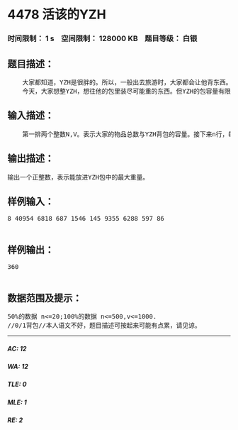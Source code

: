 # 4478 活该的YZH   
### 时间限制： 1 s&nbsp;&nbsp;&nbsp;&nbsp;空间限制： 128000 KB&nbsp;&nbsp;&nbsp;&nbsp;题目等级： 白银  
## 题目描述：  

<pre>
    大家都知道，YZH是很胖的。所以，一般出去旅游时，大家都会让他背东西。但是YZH只会背一个包，所以大家都会把自己的东西塞进YZH的包中。  
    今天，大家想整YZH，想往他的包里装尽可能重的东西。但YZH的包容量有限，只能最多装体积和为V的东西。大家想让你设计一个方案，在总体积不超过V的情况下使往YZH背包里装的东西的重量最大。
</pre>
  
  
## 输入描述：  

<pre>
    第一排两个整数N,V。表示大家的物品总数与YZH背包的容量。接下来n行，每行两个正整数w[i],v[i],分别是第i样物品的重量与体积。
</pre>
  
  
## 输出描述：  

<pre>
输出一个正整数，表示能放进YZH包中的最大重量。
</pre>
  
  
## 样例输入：  

<pre>
8 40954 6818 687 1546 145 9355 6288 597 86  

</pre>
  
  
## 样例输出：  

<pre>
360  

</pre>
  
  
## 数据范围及提示：  

<pre>
50%的数据 n<=20;100%的数据 n<=500,v<=1000.  
//0/1背包//本人语文不好，题目描述可按起来可能有点累，请见谅。
</pre>
  
  
***  

##### AC: 12  
##### WA: 12  
##### TLE: 0  
##### MLE: 1  
##### RE: 2  
